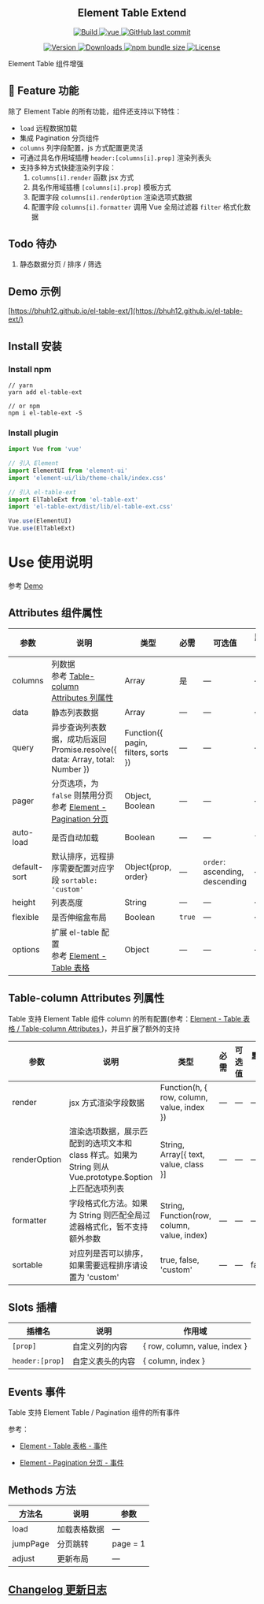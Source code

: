 <h2 align="center">Element Table Extend</h2>

<p align="center">
  <a target="_blank" href="https://www.travis-ci.org/bhuh12/el-table-ext">
    <img src="https://www.travis-ci.org/bhuh12/el-table-ext.svg?branch=dev" alt="Build">
  </a>

  <a href="https://github.com/vuejs/vue">
    <img src="https://img.shields.io/badge/vue-2.5.22-brightgreen.svg" alt="vue">
  </a>

  <a target="_blank" href="https://github.com/bhuh12/el-table-ext">
    <img alt="GitHub last commit" src="https://img.shields.io/github/last-commit/bhuh12/el-table-ext.svg">
  </a>
</p>

<p align="center">
  <a target="_blank" href="https://www.npmjs.com/package/el-table-ext">
    <img src="https://img.shields.io/npm/v/el-table-ext.svg" alt="Version">
  </a>

  <a target="_blank" href="https://npmcharts.com/compare/el-table-ext?minimal=true">
    <img src="https://img.shields.io/npm/dm/el-table-ext.svg" alt="Downloads">
  </a>

  <a target="_blank" href="https://www.npmjs.com/package/el-table-ext">
    <img alt="npm bundle size" src="https://img.shields.io/bundlephobia/minzip/el-table-ext.svg?label=gzip:JS">
  </a>
  
  <a target="_blank" href="https://github.com/bhuh12/el-table-ext/blob/dev/LICENSE">
    <img src="https://img.shields.io/npm/l/el-table-ext.svg" alt="License">
  </a>
</p>

Element Table 组件增强

## 📌 Feature 功能

除了 Element Table 的所有功能，组件还支持以下特性：

- `load` 远程数据加载
- 集成 Pagination 分页组件
- `columns` 列字段配置，js 方式配置更灵活
- 可通过具名作用域插槽 `header:[columns[i].prop]` 渲染列表头
- 支持多种方式快捷渲染列字段：
  1. `columns[i].render` 函数 jsx 方式
  2. 具名作用域插槽 `[columns[i].prop]` 模板方式
  3. 配置字段 `columns[i].renderOption` 渲染选项式数据
  4. 配置字段 `columns[i].formatter` 调用 Vue 全局过滤器 `filter` 格式化数据

## Todo 待办

1. 静态数据分页 / 排序 / 筛选

## Demo 示例

[https://bhuh12.github.io/el-table-ext/](https://bhuh12.github.io/el-table-ext/)

## Install 安装

### Install npm

```shell
// yarn
yarn add el-table-ext

// or npm
npm i el-table-ext -S
```

### Install plugin

```javascript
import Vue from 'vue'

// 引入 Element
import ElementUI from 'element-ui'
import 'element-ui/lib/theme-chalk/index.css'

// 引入 el-table-ext
import ElTableExt from 'el-table-ext'
import 'el-table-ext/dist/lib/el-table-ext.css'

Vue.use(ElementUI)
Vue.use(ElTableExt)
```

# Use 使用说明

参考 [Demo](./src/App.vue)

## Attributes 组件属性

| 参数         | 说明                                                                                                                       | 类型                                | 必需   | 可选值                         | 默认值 |
| ------------ | -------------------------------------------------------------------------------------------------------------------------- | ----------------------------------- | ------ | ------------------------------ | ------ |
| columns      | 列数据<br>参考 [Table-column Attributes 列属性](#table-column-attributes-%e5%88%97%e5%b1%9e%e6%80%a7)                      | Array                               | 是     | —                              | —      |
| data         | 静态列表数据                                                                                                               | Array                               | —      | —                              | —      |
| query        | 异步查询列表数据，成功后返回 Promise.resolve({ data: Array, total: Number })                                               | Function({ pagin, filters, sorts }) | —      | —                              | —      |
| pager        | 分页选项，为 `false` 则禁用分页<br>参考 [Element - Pagination 分页](https://element.eleme.cn/#/zh-CN/component/pagination) | Object, Boolean                     | —      | —                              | —      |
| auto-load    | 是否自动加载                                                                                                               | Boolean                             | —      | —                              | `true` |
| default-sort | 默认排序，远程排序需要配置对应字段 `sortable: 'custom'`                                                                    | Object{prop, order}                 | —      | `order`: ascending, descending | —      |
| height       | 列表高度                                                                                                                   | String                              | —      | —                              | —      |
| flexible     | 是否伸缩盒布局                                                                                                             | Boolean                             | `true` | —                              | —      |
| options      | 扩展 el-table 配置<br>参考 [Element - Table 表格](https://element.eleme.cn/#/zh-CN/component/table)                        | Object                              | —      | —                              | —      |

## Table-column Attributes 列属性

Table 支持 Element Table 组件 column 的所有配置(参考：[Element - Table 表格 / Table-column Attributes
](https://element.eleme.cn/#/zh-CN/component/table#table-column-attributes))，并且扩展了额外的支持

| 参数         | 说明                                                                                                     | 类型                                        | 必需 | 可选值 | 默认值 |
| ------------ | -------------------------------------------------------------------------------------------------------- | ------------------------------------------- | ---- | ------ | ------ |
| render       | jsx 方式渲染字段数据                                                                                     | Function(h, { row, column, value, index })  | —    | —      | —      |
| renderOption | 渲染选项数据，展示匹配到的选项文本和 class 样式。如果为 String 则从 Vue.prototype.$option 上匹配选项列表 | String, Array[{ text, value, class }]       | —    | —      | —      |
| formatter    | 字段格式化方法。如果为 String 则匹配全局过滤器格式化，暂不支持额外参数                                   | String, Function(row, column, value, index) | —    | —      | —      |
| sortable     | 对应列是否可以排序，如果需要远程排序请设置为 'custom'                                                    | true, false, 'custom'                       | —    | —      | false  |

## Slots 插槽

| 插槽名          | 说明             | 作用域                        |
| --------------- | ---------------- | ----------------------------- |
| `[prop]`        | 自定义列的内容   | { row, column, value, index } |
| `header:[prop]` | 自定义表头的内容 | { column, index }             |

## Events 事件

Table 支持 Element Table / Pagination 组件的所有事件

参考：

- [Element - Table 表格 - 事件](https://element.eleme.cn/#/zh-CN/component/table#table-events)

- [Element - Pagination 分页 - 事件](https://element.eleme.cn/#/zh-CN/component/pagination#events)

## Methods 方法

| 方法名   | 说明         | 参数     |
| -------- | ------------ | -------- |
| load     | 加载表格数据 | —        |
| jumpPage | 分页跳转     | page = 1 |
| adjust   | 更新布局     | —        |

## [Changelog 更新日志](CHANGELOG.md)

